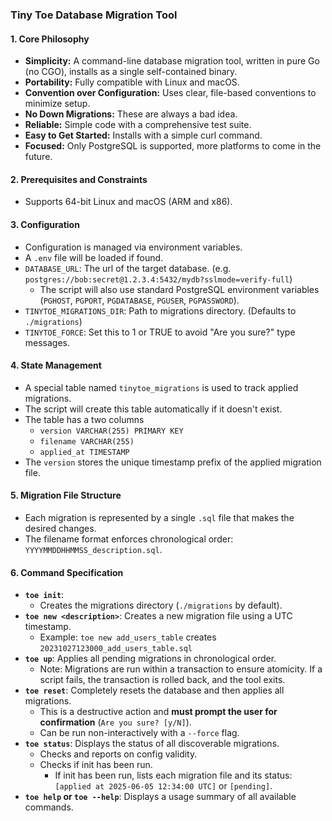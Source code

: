 ### Tiny Toe Database Migration Tool

#### 1. Core Philosophy
*   **Simplicity:** A command-line database migration tool, written in pure Go (no CGO), installs as a single self-contained binary.
*   **Portability:** Fully compatible with Linux and macOS.
*   **Convention over Configuration:** Uses clear, file-based conventions to minimize setup.
*   **No Down Migrations:** These are always a bad idea.
*   **Reliable:** Simple code with a comprehensive test suite.
*   **Easy to Get Started:** Installs with a simple curl command.
*   **Focused:** Only PostgreSQL is supported, more platforms to come in the future.

#### 2. Prerequisites and Constraints
*   Supports 64-bit Linux and macOS (ARM and x86).

#### 3. Configuration
*   Configuration is managed via environment variables.
*   A `.env` file will be loaded if found.
*   `DATABASE_URL`: The url of the target database.  (e.g. `postgres://bob:secret@1.2.3.4:5432/mydb?sslmode=verify-full`)
    *   The script will also use standard PostgreSQL environment variables (`PGHOST`, `PGPORT`, `PGDATABASE`, `PGUSER`, `PGPASSWORD`). 
*   `TINYTOE_MIGRATIONS_DIR`: Path to migrations directory. (Defaults to `./migrations`)
*   `TINYTOE_FORCE`: Set this to 1 or TRUE to avoid "Are you sure?" type messages.  


#### 4. State Management
*   A special table named `tinytoe_migrations` is used to track applied migrations.
*   The script will create this table automatically if it doesn't exist.
*   The table has a two columns
    * `version VARCHAR(255) PRIMARY KEY`
    * `filename VARCHAR(255)`
    * `applied_at TIMESTAMP`
*   The `version` stores the unique timestamp prefix of the applied migration file.

#### 5. Migration File Structure
*   Each migration is represented by a single `.sql` file that makes the desired changes.
*   The filename format enforces chronological order: `YYYYMMDDHHMMSS_description.sql`.

#### 6. Command Specification
*   **`toe init`**: 
    *   Creates the migrations directory (`./migrations` by default).
*   **`toe new <description>`**: Creates a new migration file using a UTC timestamp.
    *   Example: `toe new add_users_table` creates `20231027123000_add_users_table.sql`
*   **`toe up`**: Applies all pending migrations in chronological order.
    *   Note: Migrations are run within a transaction to ensure atomicity. If a script fails, the transaction is rolled back, and the tool exits.
*   **`toe reset`**: Completely resets the database and then applies all migrations.
    *   This is a destructive action and **must prompt the user for confirmation** (`Are you sure? [y/N]`).
    *   Can be run non-interactively with a `--force` flag.
*   **`toe status`**: Displays the status of all discoverable migrations.
    *   Checks and reports on config validity.
    *   Checks if init has been run.
        *   If init has been run, lists each migration file and its status: `[applied at 2025-06-05 12:34:00 UTC]` or `[pending]`.
*   **`toe help` or `toe --help`**: Displays a usage summary of all available commands.
